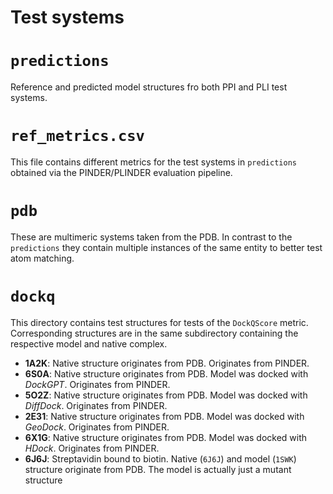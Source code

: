 # Test systems

# `predictions`

Reference and predicted model structures fro both PPI and PLI test systems.

# `ref_metrics.csv`

This file contains different metrics for the test systems in `predictions` obtained
via the PINDER/PLINDER evaluation pipeline.

# `pdb`

These are multimeric systems taken from the PDB.
In contrast to the `predictions` they contain multiple instances of the same entity
to better test atom matching.

# `dockq`

This directory contains test structures for tests of the `DockQScore` metric.
Corresponding structures are in the same subdirectory containing the respective model
and native complex.

- **1A2K**:
  Native structure originates from PDB.
  Originates from PINDER.
- **6S0A**:
  Native structure originates from PDB.
  Model was docked with *DockGPT*.
  Originates from PINDER.
- **5O2Z**:
  Native structure originates from PDB.
  Model was docked with *DiffDock*.
  Originates from PINDER.
- **2E31**:
  Native structure originates from PDB.
  Model was docked with *GeoDock*.
  Originates from PINDER.
- **6X1G**:
  Native structure originates from PDB.
  Model was docked with *HDock*.
  Originates from PINDER.
- **6J6J**:
  Streptavidin bound to biotin.
  Native (`6J6J`) and model (`1SWK`) structure originate from PDB.
  The model is actually just a mutant structure